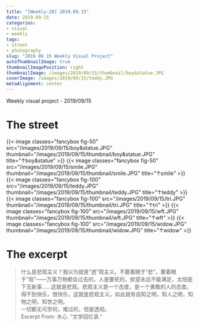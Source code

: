```yaml
---
title: "[Weekly-20] 2019.09.15"
date: 2019-09-15
categories:
- visual
- weekly
tags:
- street
- photography
slug: "2019 09 15 Weekly Visual Project"
autoThumbnailImage: true
thumbnailImagePosition: right
thumbnailImage: /images/2019/09/15/thumbnail/boy&statue.JPG
coverImage: /images/2019/09/15/teddy.JPG
metaAlignment: center
---
```


Weekly visual project - 2019/09/15

<!--more-->
<!--toc-->

# The street
{{< image classes="fancybox fig-50" src="/images/2019/09/15/boy&statue.JPG" thumbnail="/images/2019/09/15/thumbnail/boy&statue.JPG" title="↑boy&statue" >}}
{{< image classes="fancybox fig-50" src="/images/2019/09/15/smile.JPG" thumbnail="/images/2019/09/15/thumbnail/smile.JPG" title="↑smile" >}}
{{< image classes="fancybox fig-100" src="/images/2019/09/15/teddy.JPG" thumbnail="/images/2019/09/15/thumbnail/teddy.JPG" title="↑teddy" >}}
{{< image classes="fancybox fig-100" src="/images/2019/09/15/tri.JPG" thumbnail="/images/2019/09/15/thumbnail/tri.JPG" title="↑tri" >}}
{{< image classes="fancybox fig-100" src="/images/2019/09/15/wft.JPG" thumbnail="/images/2019/09/15/thumbnail/wft.JPG" title="↑wft" >}}
{{< image classes="fancybox fig-100" src="/images/2019/09/15/widow.JPG" thumbnail="/images/2019/09/15/thumbnail/widow.JPG" title="↑widow" >}}

# The excerpt
> 什么是悲观主义？我以为就是“透”观主义。不要着眼于“悲”，要着眼于“观”——万事万物都会过去的，人是要死的，欲望永远不能满足，太阳底下无新事……这就是悲观。悲观主义是一个态度，是一个勇敢的人的态度。   
得不到快乐，很快乐，这就是悲观主义。如此就有自知之明，知人之明，知物之明，知世之明。   
一切都无可奈何，难过的，但是透彻。   
Excerpt From: 木心. “文学回忆录.” 
